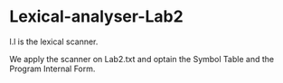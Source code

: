 # Lexical-analyser-Lab2

l.l is the lexical scanner.

We apply the scanner on Lab2.txt and optain the Symbol Table and the Program Internal Form.
